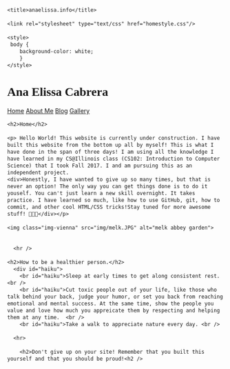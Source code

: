 


  <head>

  
    <title>anaelissa.info</title>
    
    <link rel="stylesheet" type="text/css" href="homestyle.css"/>

    <style>
     body {
        background-color: white;
        }
    </style>
  </head>

  


  <body>
    <h1 style="font-family:fantasy; heve ">Ana Elissa Cabrera</h1>
    <div id="titlebar">
        <a id="homebutton" class="titlebar" href="home.html">Home</a>
        <a id="aboutmebutton" class="titlebar" href="aboutme.html">About Me</a>
        <a id="blogbutton" class="titlebar" href="blog.html">Blog</a>
        <a id="gallerybutton" class="titlebar" href="gallery.html">Gallery</a>
    </div>
      
    <h2>Home</h2>

    <p> Hello World! This website is currently under construction. I have built this website from the bottom up all by myself! This is what I have done in the span of three days! I am using all the knowledge I have learned in my CS@Illinois class (CS102: Introduction to Computer Science) that I took Fall 2017. I and am pursuing this as an independent project. 
    <div>Honestly, I have wanted to give up so many times, but that is never an option! The only way you can get things done is to do it youself. You can't just learn a new skill overnight. It takes practice. I have learned so much, like how to use GitHub, git, how to commit, and other cool HTML/CSS tricks!Stay tuned for more awesome stuff! 👩🏻‍💻</div></p>

    <img class="img-vienna" src="img/melk.JPG" alt="melk abbey garden">


      <hr />
      
    <h2>How to be a healthier person.</h2>
      <div id="haiku">
        <br id="haiku">Sleep at early times to get along consistent rest. <br />
        <br id="haiku">Cut toxic people out of your life, like those who talk behind your back, judge your humor, or set you back from reaching emotional and mental success. At the same time, show the people you value and love how much you appreicate them by respecting and helping them at any time.  <br />
        <br id="haiku">Take a walk to appreciate nature every day. <br />
    
      <hr>
      
        <h2>Don't give up on your site! Remember that you built this yourself and that you should be proud!<h2 />
      
        
        
        
        
        
        
        



      



  </body>


</html>